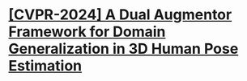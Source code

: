 # [**[CVPR-2024] A Dual Augmentor Framework for Domain Generalization in 3D Human Pose Estimation**]([https://arxiv.org/abs/2403.11310])
